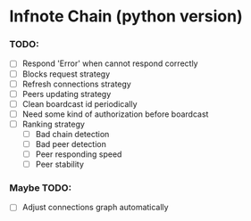 # Infnote Chain (python version)

### TODO:

- [ ] Respond 'Error' when cannot respond correctly
- [ ] Blocks request strategy
- [ ] Refresh connections strategy
- [ ] Peers updating strategy
- [ ] Clean boardcast id periodically
- [ ] Need some kind of authorization before boardcast
- [ ] Ranking strategy
    - [ ] Bad chain detection
    - [ ] Bad peer detection
    - [ ] Peer responding speed
    - [ ] Peer stability

### Maybe TODO:

- [ ] Adjust connections graph automatically
